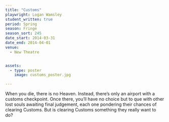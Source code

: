 ```yaml
---
title: "Customs"
playwright: Logan Wamsley
student_written: true
period: Spring
season: Fringe
season_sort: 245
date_start: 2014-03-31
date_end: 2014-04-01
venue:
  - New Theatre


assets:
  - type: poster
    image: customs_poster.jpg

---
```


When you die, there is no Heaven. Instead, there’s only an airport with a customs checkpoint. Once there, you’ll have no choice but to que with other lost souls awaiting final judgement, each one pondering their chances of clearing Customs. But is clearing Customs something they really want to do?
